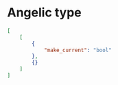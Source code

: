# Angelic type

```json
[
    [
        {
            "make_current": "bool"
        },
        {}
    ]
]
```
